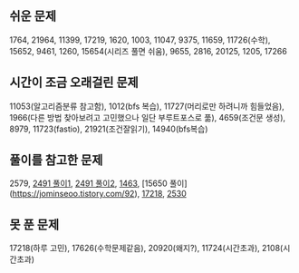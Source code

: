 ## 쉬운 문제
1764, 21964, 11399, 17219, 1620, 1003, 11047, 9375, 11659, 11726(수학), 15652, 9461, 1260, 15654(시리즈 풀면 쉬움), 9655, 2816, 20125, 1205, 17266

## 시간이 조금 오래걸린 문제
11053(알고리즘분류 참고함), 1012(bfs 복습), 11727(머리로만 하려니까 힘들었음), 1966(다른 방법 찾아보려고 고민했으나 일단 부루트포스로 풂), 4659(조건문 생성), 8979, 11723(fastio), 21921(조건잘읽기), 14940(bfs복습)

## 풀이를 참고한 문제
2579, [2491 풀이1](https://www.acmicpc.net/source/76664398), [2491 풀이2](https://great-park.tistory.com/124), [1463](https://jominseoo.tistory.com/98), [15650 풀이] (https://jominseoo.tistory.com/92), 
[17218](https://codingwonny.tistory.com/277), [2530](https://edder773.tistory.com/116)

## 못 푼 문제
17218(하루 고민), 17626(수학문제같음), 20920(왜지?), 11724(시간초과), 2108(시간초과)